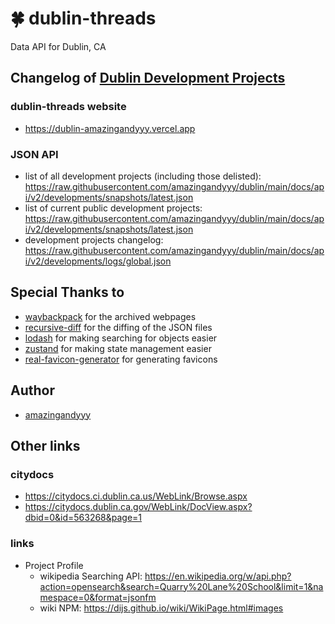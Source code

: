 # 🍀 dublin-threads

Data API for Dublin, CA

## Changelog of [Dublin Development Projects](https://dublin-development.icitywork.com/)

### dublin-threads website

- https://dublin-amazingandyyy.vercel.app

### JSON API

- list of all development projects (including those delisted): https://raw.githubusercontent.com/amazingandyyy/dublin/main/docs/api/v2/developments/snapshots/latest.json
- list of current public development projects: https://raw.githubusercontent.com/amazingandyyy/dublin/main/docs/api/v2/developments/snapshots/latest.json
- development projects changelog: https://raw.githubusercontent.com/amazingandyyy/dublin/main/docs/api/v2/developments/logs/global.json

## Special Thanks to

- [waybackpack](https://github.com/jsvine/waybackpack) for the archived webpages
- [recursive-diff](https://www.npmjs.com/package/recursive-diff) for the diffing of the JSON files
- [lodash](https://lodash.com/) for making searching for objects easier
- [zustand](https://github.com/pmndrs/zustand) for making state management easier
- [real-favicon-generator](https://realfavicongenerator.net/favicon_result) for generating favicons

## Author

- [amazingandyyy](github.com/amazingandyyy)

## Other links

### citydocs

- https://citydocs.ci.dublin.ca.us/WebLink/Browse.aspx
- https://citydocs.dublin.ca.gov/WebLink/DocView.aspx?dbid=0&id=563268&page=1

### links

- Project Profile
  - wikipedia Searching API: https://en.wikipedia.org/w/api.php?action=opensearch&search=Quarry%20Lane%20School&limit=1&namespace=0&format=jsonfm
  - wiki NPM: https://dijs.github.io/wiki/WikiPage.html#images
